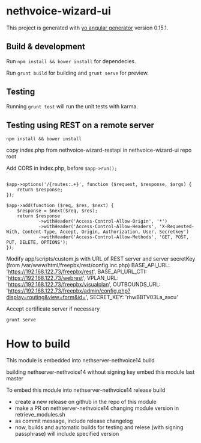 # nethvoice-wizard-ui

This project is generated with [yo angular generator](https://github.com/yeoman/generator-angular)
version 0.15.1.

## Build & development

Run `npm install && bower install` for dependecies.

Run `grunt build` for building and `grunt serve` for preview.

## Testing

Running `grunt test` will run the unit tests with karma.

## Testing using REST on a remote server

`npm install && bower install`

copy index.php from nethvoice-wizard-restapi in nethvoice-wizard-ui repo root

Add CORS in index.php, before `$app->run();`

```

$app->options('/{routes:.+}', function ($request, $response, $args) {
    return $response;
});

$app->add(function ($req, $res, $next) {
    $response = $next($req, $res);
    return $response
            ->withHeader('Access-Control-Allow-Origin', '*')
            ->withHeader('Access-Control-Allow-Headers', 'X-Requested-With, Content-Type, Accept, Origin, Authorization, User, Secretkey')
            ->withHeader('Access-Control-Allow-Methods', 'GET, POST, PUT, DELETE, OPTIONS');
});

```

Modify app/scripts/custom.js with URL of REST server and server secretKey (from /var/www/html/freepbx/rest/config.inc.php)
  BASE_API_URL: 'https://192.168.122.73/freepbx/rest',
  BASE_API_URL_CTI: 'https://192.168.122.73/webrest',
  VPLAN_URL: 'https://192.168.122.73/freepbx/visualplan',
  OUTBOUNDS_URL: 'https://192.168.122.73/freepbx/admin/config.php?display=routing&view=form&id=',
  SECRET_KEY: 'rhwBBTV03La_axcu'

Accept certificate server if necessary

`grunt serve`


# How to build

This module is embedded into nethserver-nethvoice14 build

building nethserver-nethvoice14 without signing key embed this module last master

To embed this module into nethserver-nethvoice14 release build
- create a new release on github in the repo of this module
- make a PR on nethserver-nethvoice14 changing module version in retrieve_modules.sh
- as commit message, include release changelog
- now, builds and automatic builds for testing and relese (with signing passphrase) will include specified version
